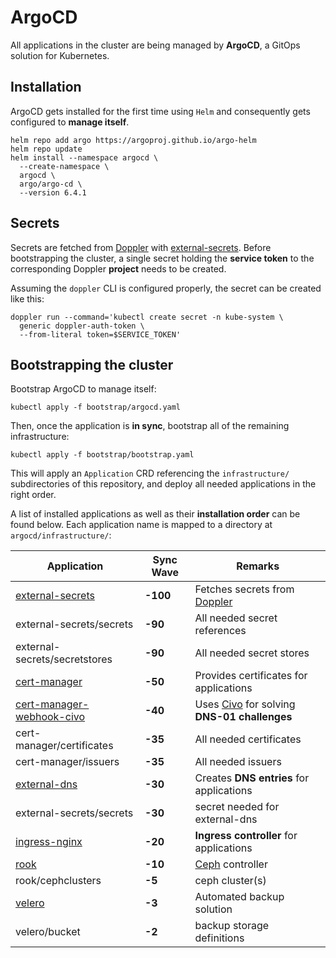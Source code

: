 # ArgoCD

All applications in the cluster are being managed by
**ArgoCD**, a GitOps solution for Kubernetes.

## Installation

ArgoCD gets installed for the first time using `Helm`
and consequently gets configured to **manage itself**.

```console
helm repo add argo https://argoproj.github.io/argo-helm
helm repo update
helm install --namespace argocd \
  --create-namespace \
  argocd \
  argo/argo-cd \
  --version 6.4.1
```

## Secrets

Secrets are fetched from [Doppler](https://doppler.com) with [external-secrets](https://external-secrets.io).
Before bootstrapping the cluster, a single secret holding the
**service token** to the corresponding Doppler **project** needs
to be created.

Assuming the `doppler` CLI is configured properly, the secret can
be created like this:

```console
doppler run --command='kubectl create secret -n kube-system \
  generic doppler-auth-token \
  --from-literal token=$SERVICE_TOKEN'
```

## Bootstrapping the cluster

Bootstrap ArgoCD to manage itself:

```console
kubectl apply -f bootstrap/argocd.yaml
```

Then, once the application is **in sync**, bootstrap all of the
remaining infrastructure:

```console
kubectl apply -f bootstrap/bootstrap.yaml
```

This will apply an `Application` CRD referencing the `infrastructure/`
subdirectories of this repository, and deploy all needed applications in the right
order.

A list of installed applications as well as their **installation
order** can be found below. Each application name is mapped to
a directory at `argocd/infrastructure/`:

| Application | Sync Wave | Remarks |
|-------------|-----------|---------|
|[external-secrets](https://external-secrets.io)|**-100**|Fetches secrets from [Doppler](https://doppler.com)|
|external-secrets/secrets|**-90**|All needed secret references|
|external-secrets/secretstores|**-90**|All needed secret stores|
|[cert-manager](https://cert-manager.io)|**-50**|Provides certificates for applications|
|[cert-manager-webhook-civo](https://github.com/okteto/cert-manager-webhook-civo)|**-40**|Uses [Civo](https://civo.com) for solving **DNS-01 challenges**|
|cert-manager/certificates|**-35**|All needed certificates|
|cert-manager/issuers|**-35**|All needed issuers|
|[external-dns](https://kubernetes-sigs.github.io/external-dns/v0.14.0/)|**-30**|Creates **DNS entries** for applications|
|external-secrets/secrets|**-30**|secret needed for external-dns|
|[ingress-nginx](https://kubernetes.github.io/ingress-nginx)|**-20**|**Ingress controller** for applications|
|[rook](https://rook.io)|**-10**|[Ceph](https://ceph.com) controller|
|rook/cephclusters|**-5**|ceph cluster(s)|
|[velero](https://velero.io)|**-3**|Automated backup solution|
|velero/bucket|**-2**|backup storage definitions|

